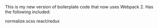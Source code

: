 
This is my new version of boilerplate code that now uses Webpack 2. Has the following included:

normalize.scss
react/redux

